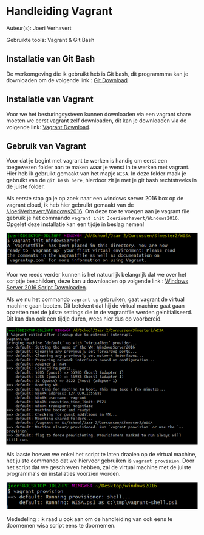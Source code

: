 # Handleiding Vagrant
Auteur(s): Joeri Verhavert

Gebruikte tools: Vagrant & Git Bash

## Installatie van Git Bash
De werkomgeving die ik gebruikt heb is Git bash, dit programmma kan je downloaden om de volgende link : [Git Download](https://git-scm.com/download)

## Installatie van Vagrant

Voor we het besturingsysteem kunnen downloaden via een vagrant share moeten we eerst vagrant zelf downloaden, dit kan je downloaden via de volgende link: [Vagrant Download](https://www.vagrantup.com/downloads.html).

## Gebruik van Vagrant

Voor dat je begint met vagrant te werken is handig om eerst een toegewezen folder aan te maken waar je wenst in te werken met vagrant. Hier heb ik gebruikt gemaakt van het mapje `WISA`. In deze folder maak je gebruikt van de `git bash here`, hierdoor zit je met je git bash rechtstreeks in de juiste folder.

Als eerste stap ga je op zoek naar een windows server 2016 box op de vagrant cloud, ik heb hier gebruikt gemaakt van de
[/JoeriVerhavert/Windows2016](https://app.vagrantup.com/JoeriVerhavert/boxes/WindowsServer2016). Om deze toe te voegen aan je vagrant file gebruik je het commando
`vagrant init JoeriVerhavert/Windows2016`. Opgelet deze installatie kan een tijdje in beslag nemen!

![Vagrant init Afbeelding](img/vagrantINIT.PNG)

Voor we reeds verder kunnen is het natuurlijk belangrijk dat we over het scriptje beschikken, deze kan u downloaden op volgende link : [Windows Server 2016 Script Downloaden](https://github.com/HoGentTIN/p2ops-g02/blob/master/opdracht02/WISA/WISA.ps1). 

Als we nu het commando `vagrant up` gebruiken, gaat vagrant de virtual machine gaan booten. Dit betekent dat hij de virtual machine gaat gaan opzetten met de juiste settings die in de vagrantfile werden geinitialiseerd. 
Dit kan dan ook een tijdje duren, wees hier dus op voorbereid.

![Vagrant Up Afbeelding](img/vagrantUP.PNG)

Als laaste hoeven we enkel het script te laten draaien op de virtual machine, het juiste commando dat we hiervoor gebruiken is `vagrant provision`. 
Door het script dat we geschreven hebben, zal de virtual machine met de juiste programma's en installaties voorzien worden. 

![Vagrant provision Afbeelding](img/vagrantprovision.PNG)

Mededeling : ik raad u ook aan om de handleiding van ook eens te doornemen wisa script eens te doornemen.
